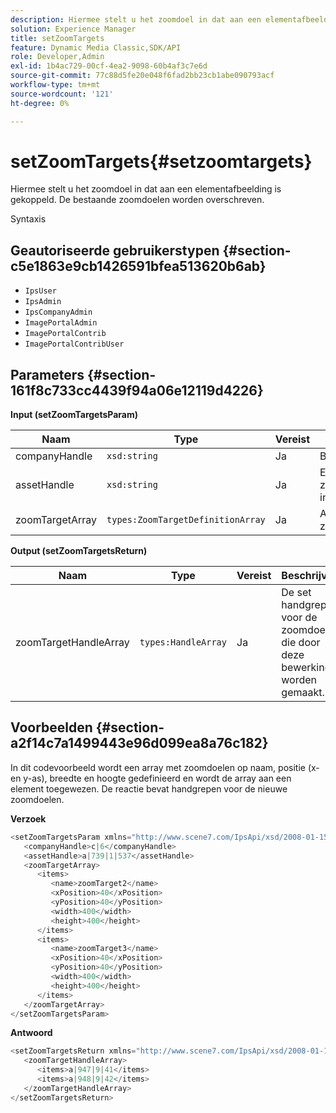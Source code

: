 ```yaml
---
description: Hiermee stelt u het zoomdoel in dat aan een elementafbeelding is gekoppeld. De bestaande zoomdoelen worden overschreven.
solution: Experience Manager
title: setZoomTargets
feature: Dynamic Media Classic,SDK/API
role: Developer,Admin
exl-id: 1b4ac729-00cf-4ea2-9098-60b4af3c7e6d
source-git-commit: 77c88d5fe20e048f6fad2bb23cb1abe090793acf
workflow-type: tm+mt
source-wordcount: '121'
ht-degree: 0%

---
```


# setZoomTargets{#setzoomtargets}

Hiermee stelt u het zoomdoel in dat aan een elementafbeelding is gekoppeld. De bestaande zoomdoelen worden overschreven.

Syntaxis

## Geautoriseerde gebruikerstypen {#section-c5e1863e9cb1426591bfea513620b6ab}

* `IpsUser`
* `IpsAdmin`
* `IpsCompanyAdmin`
* `ImagePortalAdmin`
* `ImagePortalContrib`
* `ImagePortalContribUser`

## Parameters {#section-161f8c733cc4439f94a06e12119d4226}

**Input (setZoomTargetsParam)**

| Naam | Type | Vereist | Beschrijving |
|---|---|---|---|
| companyHandle | `xsd:string` | Ja | Bedrijfshandgreep. |
| assetHandle | `xsd:string` | Ja | Element met het zoomdoel dat u wilt instellen. |
| zoomTargetArray | `types:ZoomTargetDefinitionArray` | Ja | Array met zoomdoeldefinities. |

**Output (setZoomTargetsReturn)**

| Naam | Type | Vereist | Beschrijving |
|---|---|---|---|
| zoomTargetHandleArray | `types:HandleArray` | Ja | De set handgrepen voor de zoomdoelen die door deze bewerking worden gemaakt. |

## Voorbeelden {#section-a2f14c7a1499443e96d099ea8a76c182}

In dit codevoorbeeld wordt een array met zoomdoelen op naam, positie (x- en y-as), breedte en hoogte gedefinieerd en wordt de array aan een element toegewezen. De reactie bevat handgrepen voor de nieuwe zoomdoelen.

**Verzoek**

```java
<setZoomTargetsParam xmlns="http://www.scene7.com/IpsApi/xsd/2008-01-15">
   <companyHandle>c|6</companyHandle>
   <assetHandle>a|739|1|537</assetHandle>
   <zoomTargetArray>
      <items>
         <name>zoomTarget2</name>
         <xPosition>40</xPosition>
         <yPosition>40</yPosition>
         <width>400</width>
         <height>400</height>
      </items>
      <items>
         <name>zoomTarget3</name>
         <xPosition>40</xPosition>
         <yPosition>40</yPosition>
         <width>400</width>
         <height>400</height>
      </items>
   </zoomTargetArray>
</setZoomTargetsParam>
```

**Antwoord**

```java
<setZoomTargetsReturn xmlns="http://www.scene7.com/IpsApi/xsd/2008-01-15">
   <zoomTargetHandleArray>
      <items>a|947|9|41</items>
      <items>a|948|9|42</items>
   </zoomTargetHandleArray>
</setZoomTargetsReturn>
```
